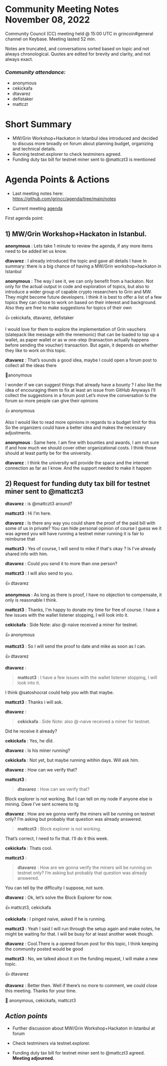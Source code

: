 
# Community Meeting Notes November 08, 2022

Community Council (CC) meeting held @ 15:00 UTC in grincoin#general channel on Keybase. Meeting lasted 52  min.

Notes are truncated, and conversations sorted based on topic and not always chronological. Quotes are edited for brevity and clarity, and not always exact.

### _Community attendance:_

* anonymous
* cekickafa
* dtavarez
* defistaker
* mattczt



# Short Summary
 
- MW/Grin Workshop+Hackaton in Istanbul idea introduced and decided to discuss more broadly on forum about planning budget, organizing  and technical details.
- Running testnet.explorer to check testminers  agreed.
- Funding duty tax bill for testnet miner sent to @mattczt3 is mentioned
# Agenda Points & Actions
 

* Last meeting notes here: https://github.com/grincc/agenda/tree/main/notes

* Current meeting [agenda](https://github.com/grincc/agenda/issues/71)



First agenda point:



##  1) MW/Grin Workshop+Hackaton in Istanbul.


__anonymous__ : Lets take 1 minute to review the agenda, if any more items need to be added let us know.


__dtavarez__ : I already introduced the topic and gave all details I have
In summary: there is a big chance of having a MW/Grin workshop+hackaton in Istanbul

__anonymous__ : The way I see it, we can only benefit from a hackaton. Not only for the actual output in code and exploration of topics, but also to introduce a wider group of capable crypto researchers to Grin and MW. They might become future developers.
I think it is best to offer a list of a few topics they can chose to work on based on their interest and background. Also they are free to make suggestions for topics of their own


👍 cekickafa, dtavarez, defistaker

I would love for them to explore the implementation of Grin vauchers (slatepack like message with the mnemonic) that can be loaded to top up a wallet, as paper wallet or as w one-step (transaction actually happens before sending the voucher) transaction.
But again, it depends on whether they like to work on this topic.

__dtavarez__ : That’s sounds a good idea, maybe I could open a forum post to collect all the ideas there

💯anonymous

I wonder if we can suggest things that already have a bounty ?
I also like the idea of encouraging them to fix at least an issue from GitHub
Anyways I’ll collect the suggestions in a forum post
Let’s move the conversation to the forum so more people can give their opinions

👍 anonymous

Also I would like to read more opinions in regards to a budget limit for this
So the organizers could have a better idea and makes the necessary adjustments.

__anonymous__ : Same here. I am fine with bounties and awards, I am not sure if and how much we should cover other organizational costs. I think those should at least partly be for the university.

__dtavarez__ : I think the university will provide the space and the internet connection as far as I know. And the support needed to make it happen

##  2) Request for funding duty tax bill for testnet miner sent to @mattczt3


__dtavarez__ : is @mattczt3 around?

__mattczt3__ :  Hi I'm here.

__dtavarez__ : Is there any way you could share the proof of the paid bill with some of us in private? You can hide personal opinion of course
I guess we it was agreed you will have running a testnet miner running it is fair to reimburse that

__mattczt3__ : Yes of course, I will send to mike if that's okay ? Is I've already shared info with him.

__dtavarez__ : Could you send it to more than one person?

__mattczt3__ : I will also send to you.

👍 dtavarez

__anonymous__ : As long as there is proof, I have no objection to compensate, it only is reasonable I think.

__mattczt3__ : Thanks, I'm happy to donate my time for free of course.
I have a few issues with the wallet listener stopping, I will look into it.

__cekickafa__ : Side Note: also @-naive received a miner for testnet.

👍 anonymous

__mattczt3__ : So I will send the proof to date and mike as soon as I can.

👍 dtavarez

__dtavarez__ : 

>__mattczt3__ : I have a few issues with the wallet listener stopping, I will look into it.

I think @satoshocrat could help you with that maybe.

__mattczt3__ : Thanks i will ask.

__dtavarez__ : 

>__cekickafa__ : Side Note: also @-naive received a miner for testnet.

Did he receive it already?

__cekickafa__ : Yes, he dİd.

__dtavarez__ : Is his miner running?

__cekickafa__ : Not yet, but maybe running witihin days. Will ask him.

__dtavarez__ : How can we verify that?

__mattczt3__ : 

>__dtavarez__ : How can we verify that?

Block explorer is not working. But I can tell on my node if anyone else is mining. Dave I've sent screens to tg

__dtavarez__ : How are we gonna verify the miners will be running on testnet only? I’m asking but probably that question was already answered.

>__mattczt3__ : Block explorer is not working.

That’s correct, I need to fix that. I’ll do it this week.

__cekickafa__ : Thats cool.

__mattczt3__ : 

>__dtavarez__ : How are we gonna verify the miners will be running on testnet only? I’m asking but probably that question was already answered.

You can tell by the difficulty I suppose, not sure.

__dtavarez__ : Ok, let’s solve the Block Explorer for now.

👍 mattczt3, cekickafa

__cekickafa__ : I pinged naive, asked if he is running.

__mattczt3__ : Yeah I said I will run through the setup again and make notes, he might be waiting for that. I will be busy for at least another week though.

__dtavarez__ : Cool.There is a opened forum post for this topic, I think keeping the community posted would be good

__mattczt3__ : No, we talked about it on the funding request, I will make a new topic.

👍 dtavarez

__dtavarez__ : Better then. Well if there’s no more to comment, we could close this meeting. Thanks for your time.

👋 anonymous, cekickafa, mattczt3




## *Action points*


* Further discussion about MW/Grin Workshop+Hackaton in Istanbul at forum

* Check testminers via testnet.explorer.

* Funding duty tax bill for testnet miner sent to @mattczt3 agreed.
**Meeting adjourned.**